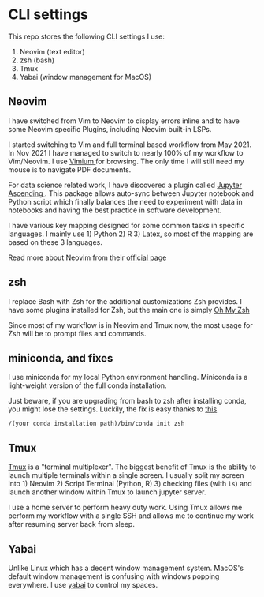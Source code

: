# CLI settings

This repo stores the following CLI settings I use:

1. Neovim (text editor)
2. zsh (bash)
3. Tmux
4. Yabai (window management for MacOS)

## Neovim

I have switched from Vim to Neovim to display
errors inline and to have some Neovim specific
Plugins, including Neovim built-in LSPs.

I started switching to Vim and full terminal based
workflow from May 2021. In Nov 2021 I have managed
to switch to nearly 100% of my workflow to
Vim/Neovim. I use
[ Vimium ]( https://chrome.google.com/webstore/detail/vimium/dbepggeogbaibhgnhhndojpepiihcmeb?hl=en )
for browsing. The only time I will still need my
mouse is to navigate PDF documents.

For data science related work, I have discovered a
plugin called [ Jupyter Ascending ]( https://github.com/untitled-ai/jupyter_ascending.vim
        ).
This package allows auto-sync between Jupyter
notebook and Python script which finally balances
the need to experiment with data in notebooks and
having the best practice in software development.

I have various key mapping designed for some
common tasks in specific languages.
I mainly use 1) Python 2) R 3) Latex, so most of
the mapping are based on these 3 languages.

Read more about Neovim from their [ official
page ]( https://neovim.io/ )

## zsh

I replace Bash with Zsh for the additional
customizations Zsh provides.
I have some plugins installed for Zsh, but the
main one is simply [ Oh My Zsh ]( https://ohmyz.sh/ )

Since most of my workflow is in Neovim and Tmux
now, the most usage for Zsh will be to prompt
files and commands.

## miniconda, and fixes

I use miniconda for my local Python environment
handling. 
Miniconda is a light-weight version of the full
conda installation.

Just beware, if you are upgrading from bash to zsh after installing conda, you might lose the settings.
Luckily, the fix is easy thanks to [this](https://stackoverflow.com/questions/40370467/anaconda-not-found-in-zsh)

```
/(your conda installation path)/bin/conda init zsh
```

## Tmux

[Tmux](https://github.com/tmux/tmux) is a
"terminal multiplexer". The biggest benefit of
Tmux is the ability to launch multiple terminals
within a single screen. I usually split my screen
into 1) Neovim 2) Script Terminal (Python, R) 3)
checking files (with `ls`) and launch another
window within Tmux to launch jupyter server.

I use a home server to perform heavy duty work.
Using Tmux allows me perform my workflow with a
single SSH and allows me to continue my work after
resuming server back from sleep.

## Yabai

Unlike Linux which has a decent window management
system. MacOS's default window management is
confusing with windows popping everywhere. I use
[yabai](https://github.com/koekeishiya/yabai) to
control my spaces.
